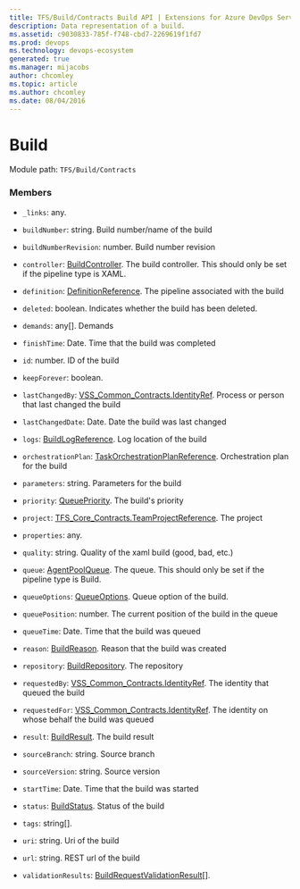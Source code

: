 ```yaml
---
title: TFS/Build/Contracts Build API | Extensions for Azure DevOps Services
description: Data representation of a build.
ms.assetid: c9030833-785f-f748-cbd7-2269619f1fd7
ms.prod: devops
ms.technology: devops-ecosystem
generated: true
ms.manager: mijacobs
author: chcomley
ms.topic: article
ms.author: chcomley
ms.date: 08/04/2016
---
```


# Build

Module path: `TFS/Build/Contracts`


### Members

* `_links`: any. 

* `buildNumber`: string. Build number/name of the build

* `buildNumberRevision`: number. Build number revision

* `controller`: [BuildController](./BuildController.md). The build controller. This should only be set if the pipeline type is XAML.

* `definition`: [DefinitionReference](./DefinitionReference.md). The pipeline associated with the build

* `deleted`: boolean. Indicates whether the build has been deleted.

* `demands`: any[]. Demands

* `finishTime`: Date. Time that the build was completed

* `id`: number. ID of the build

* `keepForever`: boolean. 

* `lastChangedBy`: [VSS_Common_Contracts.IdentityRef](../../../VSS/WebApi/Contracts/IdentityRef.md). Process or person that last changed the build

* `lastChangedDate`: Date. Date the build was last changed

* `logs`: [BuildLogReference](./BuildLogReference.md). Log location of the build

* `orchestrationPlan`: [TaskOrchestrationPlanReference](../../distributedtask/contracts/TaskOrchestrationPlanReference.md). Orchestration plan for the build

* `parameters`: string. Parameters for the build

* `priority`: [QueuePriority](./QueuePriority.md). The build&#x27;s priority

* `project`: [TFS_Core_Contracts.TeamProjectReference](../../../TFS/DistributedTask/Contracts/TeamProjectReference.md). The project

* `properties`: any. 

* `quality`: string. Quality of the xaml build (good, bad, etc.)

* `queue`: [AgentPoolQueue](./AgentPoolQueue.md). The queue. This should only be set if the pipeline type is Build.

* `queueOptions`: [QueueOptions](./QueueOptions.md). Queue option of the build.

* `queuePosition`: number. The current position of the build in the queue

* `queueTime`: Date. Time that the build was queued

* `reason`: [BuildReason](./BuildReason.md). Reason that the build was created

* `repository`: [BuildRepository](./BuildRepository.md). The repository

* `requestedBy`: [VSS_Common_Contracts.IdentityRef](../../../VSS/WebApi/Contracts/IdentityRef.md). The identity that queued the build

* `requestedFor`: [VSS_Common_Contracts.IdentityRef](../../../VSS/WebApi/Contracts/IdentityRef.md). The identity on whose behalf the build was queued

* `result`: [BuildResult](./BuildResult.md). The build result

* `sourceBranch`: string. Source branch

* `sourceVersion`: string. Source version

* `startTime`: Date. Time that the build was started

* `status`: [BuildStatus](./BuildStatus.md). Status of the build

* `tags`: string[]. 

* `uri`: string. Uri of the build

* `url`: string. REST url of the build

* `validationResults`: [BuildRequestValidationResult](./BuildRequestValidationResult.md)[]. 

